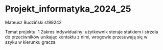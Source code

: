 # Projekt_informatyka_2024_25
 Mateusz Budziński s199242

Temat projektu: 1
Zakres indywidualny: użytkownik steruje statkiem i strzela do przeciwników unikając kontaktu z nimi, wrogowie przesuwają się w szyku w kierunku gracza